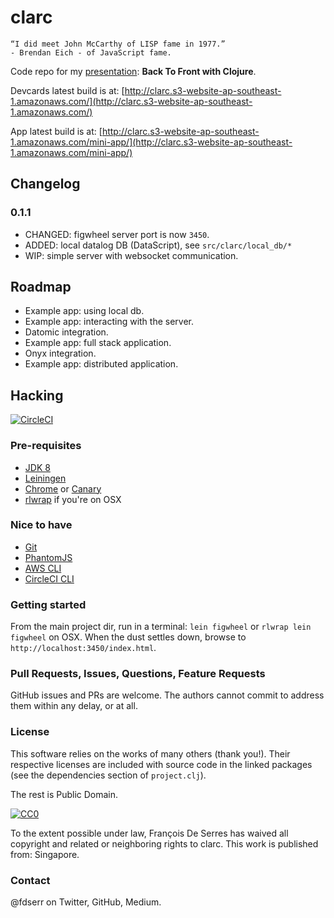# clarc

```
“I did meet John McCarthy of LISP fame in 1977.”
- Brendan Eich - of JavaScript fame.
```

Code repo for my
[presentation](https://github.com/fdserr/clarc/blob/master/resources/public/deck.pdf): __Back To Front with Clojure__.

Devcards latest build is at: [http://clarc.s3-website-ap-southeast-1.amazonaws.com/](http://clarc.s3-website-ap-southeast-1.amazonaws.com/)

App latest build is at: [http://clarc.s3-website-ap-southeast-1.amazonaws.com/mini-app/](http://clarc.s3-website-ap-southeast-1.amazonaws.com/mini-app/)

## Changelog

### 0.1.1

- CHANGED: figwheel server port is now `3450`.
- ADDED: local datalog DB (DataScript), see `src/clarc/local_db/*`
- WIP: simple server with websocket communication.

## Roadmap

- Example app: using local db.
- Example app: interacting with the server.
- Datomic integration.
- Example app: full stack application.
- Onyx integration.
- Example app: distributed application.

## Hacking

[![CircleCI](https://circleci.com/gh/fdserr/clarc.svg?style=svg&circle-token=2ea7757a3e32217c21186f8b4469ebe39163245b)](https://circleci.com/gh/fdserr/clarc)

### Pre-requisites

- [JDK 8](https://docs.oracle.com/javase/8/docs/technotes/guides/install/install_overview.html)
- [Leiningen](https://leiningen.org)
- [Chrome](https://www.google.com/chrome/) or [Canary](https://www.google.com/chrome/browser/canary.html)
- [rlwrap](http://brewformulas.org/Rlwrap) if you're on OSX

### Nice to have

- [Git](https://desktop.github.com)
- [PhantomJS](http://phantomjs.org/download.html)
- [AWS CLI](https://aws.amazon.com/cli/)
- [CircleCI CLI](https://circleci.com/docs/2.0/local-jobs/)

### Getting started

From the main project dir, run in a terminal:
`lein figwheel` or `rlwrap lein figwheel` on OSX.
When the dust settles down, browse to
`http://localhost:3450/index.html`.

### Pull Requests, Issues, Questions, Feature Requests

GitHub issues and PRs are welcome. The authors cannot commit to address them within any delay, or at all.

### License

This software relies on the works of many others (thank you!).
Their respective licenses are included with source code in the linked packages (see the dependencies section of `project.clj`).

The rest is Public Domain.

[![CC0](http://i.creativecommons.org/p/zero/1.0/88x31.png)](http://creativecommons.org/publicdomain/zero/1.0/)

To the extent possible under law, François De Serres has waived all copyright and related or neighboring rights to clarc. This work is published from: Singapore.

### Contact

@fdserr on Twitter, GitHub, Medium.
